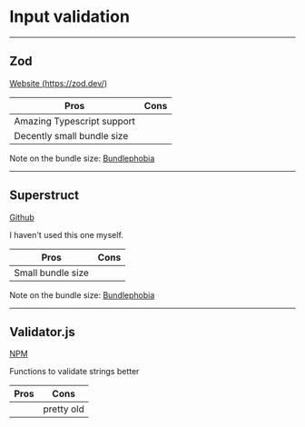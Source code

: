 # Input validation

---

## Zod

[Website (https://zod.dev/)](https://zod.dev/)

| Pros                       | Cons |
| -------------------------- | ---- |
| Amazing Typescript support |      |
| Decently small bundle size |      |

Note on the bundle size: [Bundlephobia](https://bundlephobia.com/package/zod)

---

## Superstruct

[Github](https://github.com/ianstormtaylor/superstruct)

I haven't used this one myself.

| Pros              | Cons |
| ----------------- | ---- |
| Small bundle size |      |

Note on the bundle size: [Bundlephobia](https://bundlephobia.com/package/superstruct)

---

## Validator.js

[NPM](https://www.npmjs.com/package/validator.js)

Functions to validate strings better

| Pros | Cons       |
| ---- | ---------- |
|      | pretty old |
